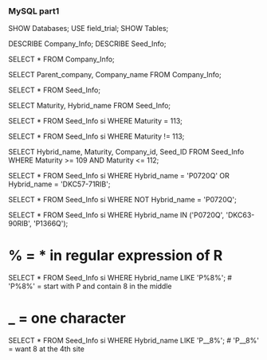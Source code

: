 ### MySQL part1 ###
SHOW Databases;
USE field_trial;
SHOW Tables;

DESCRIBE Company_Info;
DESCRIBE Seed_Info;

SELECT * FROM Company_Info;

SELECT Parent_company, Company_name FROM Company_Info;

SELECT * FROM Seed_Info;

SELECT Maturity, Hybrid_name FROM Seed_Info;

SELECT * FROM Seed_Info si  WHERE Maturity = 113;

SELECT * FROM Seed_Info si  WHERE Maturity != 113;

SELECT Hybrid_name, Maturity, Company_id, Seed_ID 
FROM Seed_Info
WHERE Maturity >= 109 AND Maturity <= 112;

SELECT * FROM Seed_Info si 
WHERE Hybrid_name = 'P0720Q' OR Hybrid_name = 'DKC57-71RIB';

SELECT * FROM Seed_Info si 
WHERE NOT Hybrid_name = 'P0720Q';

SELECT * FROM Seed_Info si 
WHERE Hybrid_name IN ('P0720Q', 'DKC63-90RIB', 'P1366Q');

# % = * in regular expression of R 
SELECT * FROM Seed_Info si
WHERE Hybrid_name LIKE 'P%8%'; # 'P%8%' = start with P and contain 8 in the middle

# _ = one character
SELECT * FROM Seed_Info si
WHERE Hybrid_name LIKE 'P__8%'; # 'P__8%' = want 8 at the 4th site
